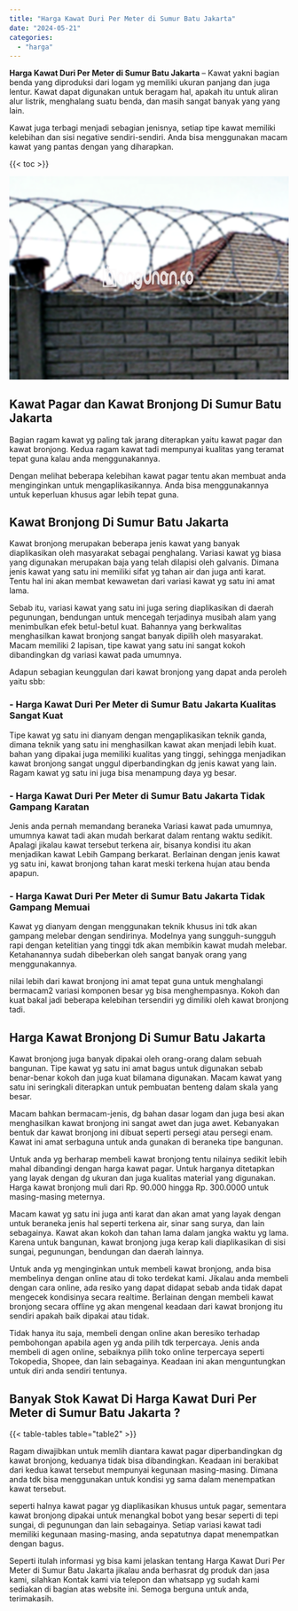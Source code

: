 ```yaml
---
title: "Harga Kawat Duri Per Meter di Sumur Batu Jakarta"
date: "2024-05-21"
categories: 
  - "harga"
---
```


**Harga Kawat Duri Per Meter di Sumur Batu Jakarta** – Kawat yakni bagian benda yang diproduksi dari logam yg memiliki ukuran panjang dan juga lentur. Kawat dapat digunakan untuk beragam hal, apakah itu untuk aliran alur listrik, menghalang suatu benda, dan masih sangat banyak yang yang lain.

Kawat juga terbagi menjadi sebagian jenisnya, setiap tipe kawat memiliki kelebihan dan sisi negative sendiri-sendiri. Anda bisa menggunakan macam kawat yang pantas dengan yang diharapkan.

{{< toc >}}

![Harga Kawat Duri Per Meter di Sumur Batu Jakarta](/images/jual-kawat-murah14.png)

## Kawat Pagar dan Kawat Bronjong Di Sumur Batu Jakarta

Bagian ragam kawat yg paling tak jarang diterapkan yaitu kawat pagar dan kawat bronjong. Kedua ragam kawat tadi mempunyai kualitas yang teramat tepat guna kalau anda menggunakannya.

Dengan melihat beberapa kelebihan kawat pagar tentu akan membuat anda menginginkan untuk mengaplikasikannya. Anda bisa menggunakannya untuk keperluan khusus agar lebih tepat guna.

## Kawat Bronjong Di Sumur Batu Jakarta

Kawat bronjong merupakan beberapa jenis kawat yang banyak diaplikasikan oleh masyarakat sebagai penghalang. Variasi kawat yg biasa yang digunakan merupakan baja yang telah dilapisi oleh galvanis. Dimana jenis kawat yang satu ini memiliki sifat yg tahan air dan juga anti karat. Tentu hal ini akan membat kewawetan dari variasi kawat yg satu ini amat lama.

Sebab itu, variasi kawat yang satu ini juga sering diaplikasikan di daerah pegunungan, bendungan untuk mencegah terjadinya musibah alam yang menimbulkan efek betul-betul kuat. Bahannya yang berkwalitas menghasilkan kawat bronjong sangat banyak dipilih oleh masyarakat. Macam memiliki 2 lapisan, tipe kawat yang satu ini sangat kokoh dibandingkan dg variasi kawat pada umumnya.

Adapun sebagian keunggulan dari kawat bronjong yang dapat anda peroleh yaitu sbb:

### \- Harga Kawat Duri Per Meter di Sumur Batu Jakarta Kualitas Sangat Kuat

Tipe kawat yg satu ini dianyam dengan mengaplikasikan teknik ganda, dimana teknik yang satu ini menghasilkan kawat akan menjadi lebih kuat. bahan yang dipakai juga memiliki kualitas yang tinggi, sehingga menjadikan kawat bronjong sangat unggul diperbandingkan dg jenis kawat yang lain. Ragam kawat yg satu ini juga bisa menampung daya yg besar.

### \- Harga Kawat Duri Per Meter di Sumur Batu Jakarta Tidak Gampang Karatan

Jenis anda pernah memandang beraneka Variasi kawat pada umumnya, umumnya kawat tadi akan mudah berkarat dalam rentang waktu sedikit. Apalagi jikalau kawat tersebut terkena air, bisanya kondisi itu akan menjadikan kawat Lebih Gampang berkarat. Berlainan dengan jenis kawat yg satu ini, kawat bronjong tahan karat meski terkena hujan atau benda apapun.

### \- Harga Kawat Duri Per Meter di Sumur Batu Jakarta Tidak Gampang Memuai

Kawat yg dianyam dengan menggunakan teknik khusus ini tdk akan gampang melebar dengan sendirinya. Modelnya yang sungguh-sungguh rapi dengan ketelitian yang tinggi tdk akan membikin kawat mudah melebar. Ketahanannya sudah dibeberkan oleh sangat banyak orang yang menggunakannya.

nilai lebih dari kawat bronjong ini amat tepat guna untuk menghalangi bermacam2 variasi komponen besar yg bisa menghempasnya. Kokoh dan kuat bakal jadi beberapa kelebihan tersendiri yg dimiliki oleh kawat bronjong tadi.

## Harga Kawat Bronjong Di Sumur Batu Jakarta

Kawat bronjong juga banyak dipakai oleh orang-orang dalam sebuah bangunan. Tipe kawat yg satu ini amat bagus untuk digunakan sebab benar-benar kokoh dan juga kuat bilamana digunakan. Macam kawat yang satu ini seringkali diterapkan untuk pembuatan benteng dalam skala yang besar.

Macam bahkan bermacam-jenis, dg bahan dasar logam dan juga besi akan menghasilkan kawat bronjong ini sangat awet dan juga awet. Kebanyakan bentuk dar kawat bronjong ini dibuat seperti persegi atau persegi enam. Kawat ini amat serbaguna untuk anda gunakan di beraneka tipe bangunan.

Untuk anda yg berharap membeli kawat bronjong tentu nilainya sedikit lebih mahal dibandingi dengan harga kawat pagar. Untuk harganya ditetapkan yang layak dengan dg ukuran dan juga kualitas material yang digunakan. Harga kawat bronjong muli dari Rp. 90.000 hingga Rp. 300.0000 untuk masing-masing meternya.

Macam kawat yg satu ini juga anti karat dan akan amat yang layak dengan untuk beraneka jenis hal seperti terkena air, sinar sang surya, dan lain sebagainya. Kawat akan kokoh dan tahan lama dalam jangka waktu yg lama. Karena untuk bangunan, kawat bronjong juga kerap kali diaplikasikan di sisi sungai, pegunungan, bendungan dan daerah lainnya.

Untuk anda yg menginginkan untuk membeli kawat bronjong, anda bisa membelinya dengan online atau di toko terdekat kami. Jikalau anda membeli dengan cara online, ada resiko yang dapat didapat sebab anda tidak dapat mengecek kondisinya secara realtime. Berlainan dengan membeli kawat bronjong secara offline yg akan mengenal keadaan dari kawat bronjong itu sendiri apakah baik dipakai atau tidak.

Tidak hanya itu saja, membeli dengan online akan beresiko terhadap pembohongan apabila agen yg anda pilih tdk terpercaya. Jenis anda membeli di agen online, sebaiknya pilih toko online terpercaya seperti Tokopedia, Shopee, dan lain sebagainya. Keadaan ini akan menguntungkan untuk diri anda sendiri tentunya.

## Banyak Stok Kawat Di Harga Kawat Duri Per Meter di Sumur Batu Jakarta ?

{{< table-tables table="table2" >}}

Ragam diwajibkan untuk memlih diantara kawat pagar diperbandingkan dg kawat bronjong, keduanya tidak bisa dibandingkan. Keadaan ini berakibat dari kedua kawat tersebut mempunyai kegunaan masing-masing. Dimana anda tdk bisa menggunakan untuk kondisi yg sama dalam menempatkan kawat tersebut.

seperti halnya kawat pagar yg diaplikasikan khusus untuk pagar, sementara kawat bronjong dipakai untuk menangkal bobot yang besar seperti di tepi sungai, di pegunungan dan lain sebagainya. Setiap variasi kawat tadi memiliki kegunaan masing-masing, anda sepatutnya dapat menempatkan dengan bagus.

Seperti itulah informasi yg bisa kami jelaskan tentang Harga Kawat Duri Per Meter di Sumur Batu Jakarta jikalau anda berhasrat dg produk dan jasa kami, silahkan Kontak kami via telepon dan whatsapp yg sudah kami sediakan di bagian atas website ini. Semoga berguna untuk anda, terimakasih.

